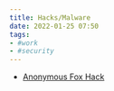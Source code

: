 ```yaml
---
title: Hacks/Malware
date: 2022-01-25 07:50
tags:
- #work
- #security
---
```


* [Anonymous Fox Hack](20220125075105-anonymous-fox-hack.md)
